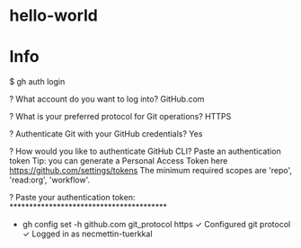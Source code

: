 # hello-world

# Info

$ gh auth login

? What account do you want to log into? GitHub.com

? What is your preferred protocol for Git operations? HTTPS

? Authenticate Git with your GitHub credentials? Yes

? How would you like to authenticate GitHub CLI? Paste an authentication token
Tip: you can generate a Personal Access Token here https://github.com/settings/tokens
The minimum required scopes are 'repo', 'read:org', 'workflow'.

? Paste your authentication token: ****************************************
- gh config set -h github.com git_protocol https
✓ Configured git protocol
✓ Logged in as necmettin-tuerkkal

